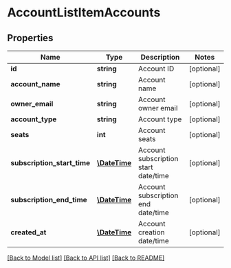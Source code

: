 # AccountListItemAccounts

## Properties
Name | Type | Description | Notes
------------ | ------------- | ------------- | -------------
**id** | **string** | Account ID | [optional] 
**account_name** | **string** | Account name | [optional] 
**owner_email** | **string** | Account owner email | [optional] 
**account_type** | **string** | Account type | [optional] 
**seats** | **int** | Account seats | [optional] 
**subscription_start_time** | [**\DateTime**](\DateTime.md) | Account subscription start date/time | [optional] 
**subscription_end_time** | [**\DateTime**](\DateTime.md) | Account subscription end date/time | [optional] 
**created_at** | [**\DateTime**](\DateTime.md) | Account creation date/time | [optional] 

[[Back to Model list]](../README.md#documentation-for-models) [[Back to API list]](../README.md#documentation-for-api-endpoints) [[Back to README]](../README.md)


